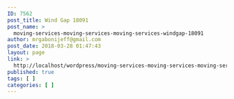 ```yaml
---
ID: 7562
post_title: Wind Gap 18091
post_name: >
  moving-services-moving-services-moving-services-windgap-18091
author: mrgabonijeff@gmail.com
post_date: 2018-03-28 01:47:43
layout: page
link: >
  http://localhost/wordpress/moving-services-moving-services-moving-services-windgap-18091/
published: true
tags: [ ]
categories: [ ]
---
```

